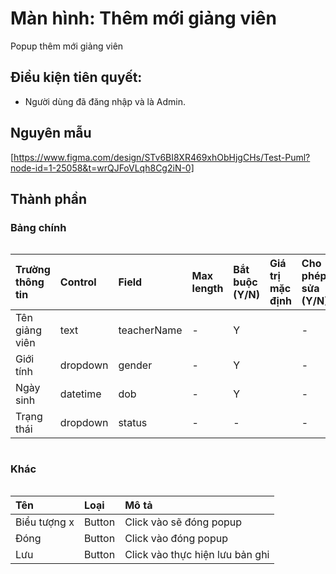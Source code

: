 # Màn hình: Thêm mới giảng viên
Popup thêm mới giảng viên

## Điều kiện tiên quyết:

- Người dùng đã đăng nhập và là Admin.

## Nguyên mẫu
[https://www.figma.com/design/STv6BI8XR469xhObHjgCHs/Test-Puml?node-id=1-25058&t=wrQJFoVLqh8Cg2iN-0]

## Thành phần

### Bảng chính

<div style="overflow-x:auto">

| Trường thông tin | Control  | Field       | Max length | Bắt buộc (Y/N) | Giá trị mặc định | Cho phép sửa (Y/N) | Mô tả |
| :--------------- | :------- | :---------- | :--------- | :------------- | :--------------- | :----------------- | :---- |
| Tên giảng viên   | text     | teacherName | -          | Y              |                  | -                  |       |
| Giới tính        | dropdown | gender      | -          | Y              |                  | -                  |       |
| Ngày sinh        | datetime | dob         | -          | Y              |                  | -                  |       |
| Trạng thái       | dropdown | status      | -          | -              |                  | -                  |       |


</div>

### Khác

<div style="overflow-x:auto">

| Tên          | Loại   | Mô tả                           |
| :----------- | :----- | :------------------------------ |
| Biểu tượng x | Button | Click vào sẽ đóng popup         |
| Đóng         | Button | Click vào đóng popup            |
| Lưu          | Button | Click vào thực hiện lưu bản ghi |

</div>


